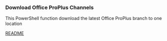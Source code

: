 ### Download Office ProPlus Channels
This PowerShell function download the latest Office ProPlus branch to one location

[README](https://github.com/OfficeDev/Office-IT-Pro-Deployment-Scripts/wiki/Readme_Download_OfficeProPlusBranch)
